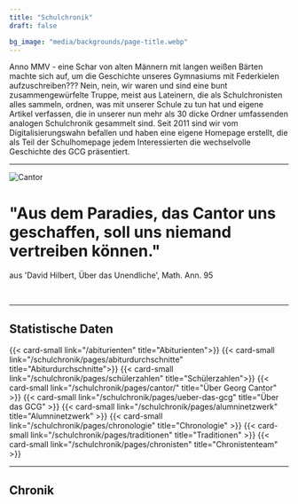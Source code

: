 ```yaml
---
title: "Schulchronik"
draft: false

bg_image: "media/backgrounds/page-title.webp"
---
```


Anno MMV - eine Schar von alten Männern mit langen weißen Bärten machte sich auf,
um die Geschichte unseres Gymnasiums mit Federkielen aufzuschreiben??? Nein, nein,
wir waren und sind eine bunt zusammengewürfelte Truppe, meist aus Lateinern, die
als Schulchronisten alles sammeln, ordnen, was mit unserer Schule zu tun hat und
eigene Artikel verfassen, die in unserer nun mehr als 30 dicke Ordner umfassenden
analogen Schulchronik gesammelt sind. Seit 2011 sind wir vom Digitalisierungswahn
befallen und haben eine eigene Homepage erstellt, die als Teil der Schulhomepage
jedem Interessierten die wechselvolle Geschichte des GCG präsentiert.

---
![Cantor](/media/schulchronik/cantor1.webp)

# "Aus dem Paradies, das Cantor uns geschaffen, soll uns niemand vertreiben können."
aus 'David Hilbert, Über das Unendliche', Math. Ann. 95</p><br>

---

## Statistische Daten

<div class="row">
    {{< card-small link="/abiturienten" title="Abiturienten">}}
    {{< card-small link="/schulchronik/pages/abiturdurchschnitte" title="Abiturdurchschnitte">}}
    {{< card-small link="/schulchronik/pages/schülerzahlen" title="Schülerzahlen">}}
    {{< card-small link="/schulchronik/pages/cantor/" title="Über Georg Cantor" >}}
    {{< card-small link="/schulchronik/pages/ueber-das-gcg" title="Über das GCG" >}}
    {{< card-small link="/schulchronik/pages/alumninetzwerk" title="Alumninetzwerk" >}}
    {{< card-small link="/schulchronik/pages/chronologie" title="Chronologie" >}}
    {{< card-small link="/schulchronik/pages/traditionen" title="Traditionen" >}}
    {{< card-small link="/schulchronik/pages/chronisten" title="Chronistenteam" >}}
</div>

---


## Chronik
